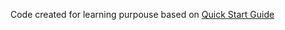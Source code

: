 Code created for  learning purpouse based on [Quick Start Guide](https://github.com/robotframework/QuickStartGuide/blob/master/QuickStart.rst)
